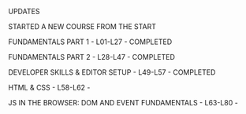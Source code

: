 UPDATES

STARTED A NEW COURSE FROM THE START

FUNDAMENTALS PART 1 - L01-L27 - COMPLETED

FUNDAMENTALS PART 2 - L28-L47 - COMPLETED

DEVELOPER SKILLS & EDITOR SETUP - L49-L57 - COMPLETED

HTML & CSS - L58-L62 - 

JS IN THE BROWSER: DOM AND EVENT FUNDAMENTALS - L63-L80 - 
